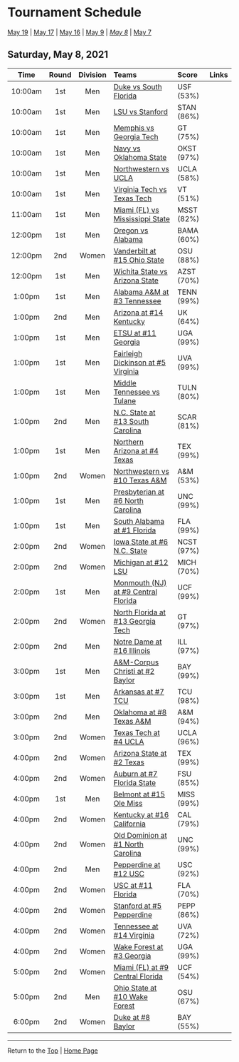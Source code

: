 <a name="top"></a>  

# Tournament Schedule  

[May 19](./05-19.md) &#124; [May 17](./05-17.md) &#124; [May 16](./05-16.md) &#124; [May 9](./05-09.md) &#124; *[May 8](./05-08.md)* &#124; [May 7](./05-07.md)  

## Saturday, May 8, 2021  

| **Time** | **Round** | **Division** | **Teams** | **Score** | **Links** |  
| :------: | :-------: | :----------: | :-------- | :-------- | :-------- |  
| 10:00am  | 1st       | Men          | [Duke vs South Florida](../ncaam/matches/R1_3-4_DUKE_vs_USF.md) | USF (53%) |           |  
| 10:00am  | 1st       | Men          | [LSU vs Stanford](../ncaam/matches/R1_19-20_LSU_vs_STAN.md) | STAN (86%) |           |  
| 10:00am  | 1st       | Men          | [Memphis vs Georgia Tech](../ncaam/matches/R1_35-36_MEM_vs_GT.md) | GT (75%)  |           |  
| 10:00am  | 1st       | Men          | [Navy vs Oklahoma State](../ncaam/matches/R1_45-46_NAVY_vs_OKST.md) | OKST (97%) |           |  
| 10:00am  | 1st       | Men          | [Northwestern vs UCLA](../ncaam/matches/R1_29-30_NW_vs_UCLA.md) | UCLA (58%) |           |  
| 10:00am  | 1st       | Men          | [Virginia Tech vs Texas Tech](../ncaam/matches/R1_43-44_VT_vs_TTU.md) | VT (51%)  |           |  
| 11:00am  | 1st       | Men          | [Miami (FL) vs Mississippi State](../ncaam/matches/R1_11-12_MIA_vs_MSST.md) | MSST (82%) |           |  
| 12:00pm  | 1st       | Men          | [Oregon vs Alabama](../ncaam/matches/R1_61-62_ORE_vs_BAMA.md) | BAMA (60%) |           |  
| 12:00pm  | 2nd       | Women        | [Vanderbilt at #15 Ohio State](../ncaaw/matches/R2_57-60_VANDY_vs_OSU.md) | OSU (88%) |           |  
| 12:00pm  | 1st       | Men          | [Wichita State vs Arizona State](../ncaam/matches/R1_51-52_WICH_vs_AZST.md) | AZST (70%) |           |  
| 1:00pm   | 1st       | Men          | [Alabama A&M at #3 Tennessee](../ncaam/matches/R1_33-34_AAMU_vs_TENN.md) | TENN (99%) |           |  
| 1:00pm   | 2nd       | Men          | [Arizona at #14 Kentucky](../ncaam/matches/R2_37-40_ARIZ_vs_UK.md) | UK (64%)  |           |  
| 1:00pm   | 1st       | Men          | [ETSU at #11 Georgia](../ncaam/matches/R1_41-42_ETSU_vs_UGA.md) | UGA (99%) |           |  
| 1:00pm   | 1st       | Men          | [Fairleigh Dickinson at #5 Virginia](../ncaam/matches/R1_17-18_FDU_vs_UVA.md) | UVA (99%) |           |  
| 1:00pm   | 1st       | Men          | [Middle Tennessee vs Tulane](../ncaam/matches/R1_59-60_MTSU_vs_TULN.md) | TULN (80%) |           |  
| 1:00pm   | 2nd       | Men          | [N.C. State at #13 South Carolina](../ncaam/matches/R2_25-28_NCST_vs_SCAR.md) | SCAR (81%) |           |  
| 1:00pm   | 1st       | Men          | [Northern Arizona at #4 Texas](../ncaam/matches/R1_31-32_NAU_vs_TEX.md) | TEX (99%) |           |  
| 1:00pm   | 2nd       | Women        | [Northwestern vs #10 Texas A&M](../ncaaw/matches/R2_53-56_NW_vs_AM.md) | A&M (53%) |           |  
| 1:00pm   | 1st       | Men          | [Presbyterian at #6 North Carolina](../ncaam/matches/R1_47-48_PRES_vs_UNC.md) | UNC (99%) |           |  
| 1:00pm   | 1st       | Men          | [South Alabama at #1 Florida](../ncaam/matches/R1_1-2_SALA_vs_FLA.md) | FLA (99%) |           |  
| 2:00pm   | 2nd       | Women        | [Iowa State at #6 N.C. State](../ncaaw/matches/R2_45-48_ISU_vs_NCST.md) | NCST (97%) |           |  
| 2:00pm   | 2nd       | Women        | [Michigan at #12 LSU](../ncaaw/matches/R2_21-24_MICH_vs_LSU.md) | MICH (70%) |           |  
| 2:00pm   | 1st       | Men          | [Monmouth (NJ) at #9 Central Florida](../ncaam/matches/R1_9-10_MONM_vs_UCF.md) | UCF (99%) |           |  
| 2:00pm   | 2nd       | Women        | [North Florida at #13 Georgia Tech](../ncaaw/matches/R2_25-28_UNF_vs_GT.md) | GT (97%)  |           |  
| 2:00pm   | 2nd       | Men          | [Notre Dame at #16 Illinois](../ncaam/matches/R2_5-8_ND_vs_ILL.md) | ILL (97%) |           |  
| 3:00pm   | 1st       | Men          | [A&M-Corpus Christi at #2 Baylor](../ncaam/matches/R1_63-64_TAMCC_vs_BAY.md) | BAY (99%) |           |  
| 3:00pm   | 1st       | Men          | [Arkansas at #7 TCU](../ncaam/matches/R1_49-50_ARK_vs_TCU.md) | TCU (98%) |           |  
| 3:00pm   | 2nd       | Men          | [Oklahoma at #8 Texas A&M](../ncaam/matches/R2_13-16_OKLA_vs_AM.md) | A&M (94%) |           |  
| 3:00pm   | 2nd       | Women        | [Texas Tech at #4 UCLA](../ncaaw/matches/R2_29-32_TTU_vs_UCLA.md) | UCLA (96%) |           |  
| 4:00pm   | 2nd       | Women        | [Arizona State at #2 Texas](../ncaaw/matches/R2_61-64_AZST_vs_TEX.md) | TEX (99%) |           |  
| 4:00pm   | 2nd       | Women        | [Auburn at #7 Florida State](../ncaaw/matches/R2_49-52_AUB_vs_FSU.md) | FSU (85%) |           |  
| 4:00pm   | 1st       | Men          | [Belmont at #15 Ole Miss](../ncaam/matches/R1_57-58_BEL_vs_MISS.md) | MISS (99%) |           |  
| 4:00pm   | 2nd       | Women        | [Kentucky at #16 California](../ncaaw/matches/R2_5-8_UK_vs_CAL.md) | CAL (79%) |           |  
| 4:00pm   | 2nd       | Women        | [Old Dominion at #1 North Carolina](../ncaaw/matches/R2_1-4_ODU_vs_UNC.md) | UNC (99%) |           |  
| 4:00pm   | 2nd       | Men          | [Pepperdine at #12 USC](../ncaam/matches/R2_21-24_PEPP_vs_USC.md) | USC (92%) |           |  
| 4:00pm   | 2nd       | Women        | [USC at #11 Florida](../ncaaw/matches/R2_41-44_USC_vs_FLA.md) | FLA (70%) |           |  
| 4:00pm   | 2nd       | Women        | [Stanford at #5 Pepperdine](../ncaaw/matches/R2_17-20_STAN_vs_PEPP.md) | PEPP (86%) |           |  
| 4:00pm   | 2nd       | Women        | [Tennessee at #14 Virginia](../ncaaw/matches/R2_37-40_TENN_vs_UVA.md) | UVA (72%) |           |  
| 4:00pm   | 2nd       | Women        | [Wake Forest at #3 Georgia](../ncaaw/matches/R2_33-36_WAKE_vs_UGA.md) | UGA (99%) |           |  
| 5:00pm   | 2nd       | Women        | [Miami (FL) at #9 Central Florida](../ncaaw/matches/R2_9-12_MIA_vs_UCF.md) | UCF (54%) |           |  
| 5:00pm   | 2nd       | Men          | [Ohio State at #10 Wake Forest](../ncaam/matches/R2_53-56_OSU_vs_WAKE.md) | OSU (67%) |           |  
| 6:00pm   | 2nd       | Women        | [Duke at #8 Baylor](../ncaaw/matches/R2_13-16_DUKE_vs_BAY.md) | BAY (55%) |           |  

------

Return to the [Top](#top) &#124; [Home Page](../../index.md)